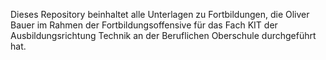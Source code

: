 Dieses Repository beinhaltet alle Unterlagen zu Fortbildungen, die Oliver Bauer im Rahmen der Fortbildungsoffensive für das Fach KIT der Ausbildungsrichtung Technik an der Beruflichen Oberschule durchgeführt hat.
